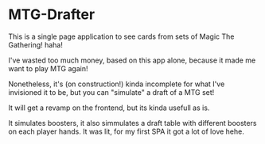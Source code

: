 # MTG-Drafter

This is a single page application to see cards from sets of Magic The Gathering! haha! 

I've wasted too much money, based on this app alone, because it made me want to play MTG again! 

Nonetheless, it's (on construction!) kinda incomplete for what I've invisioned it to be, but you can "simulate" a draft of a MTG set! 

It will get a revamp on the frontend, but its kinda usefull as is. 

It simulates boosters, it also simmulates a draft table with different boosters on each player hands. It was lit, for my first SPA it got a lot of love hehe. 
